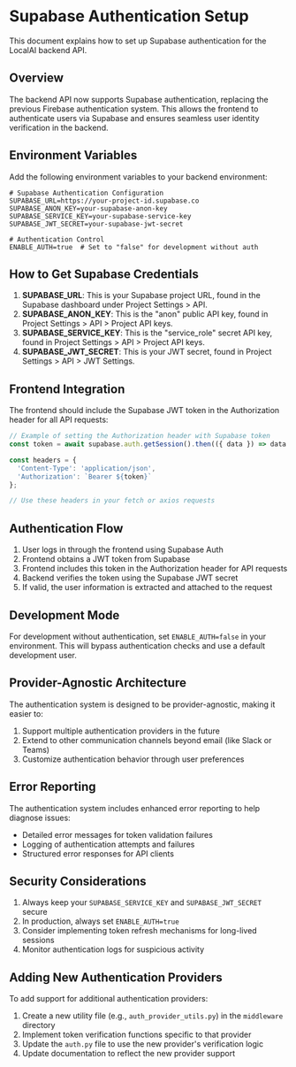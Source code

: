 # Supabase Authentication Setup

This document explains how to set up Supabase authentication for the LocalAI backend API.

## Overview

The backend API now supports Supabase authentication, replacing the previous Firebase authentication system. This allows the frontend to authenticate users via Supabase and ensures seamless user identity verification in the backend.

## Environment Variables

Add the following environment variables to your backend environment:

```
# Supabase Authentication Configuration
SUPABASE_URL=https://your-project-id.supabase.co
SUPABASE_ANON_KEY=your-supabase-anon-key
SUPABASE_SERVICE_KEY=your-supabase-service-key
SUPABASE_JWT_SECRET=your-supabase-jwt-secret

# Authentication Control
ENABLE_AUTH=true  # Set to "false" for development without auth
```

## How to Get Supabase Credentials

1. **SUPABASE_URL**: This is your Supabase project URL, found in the Supabase dashboard under Project Settings > API.
2. **SUPABASE_ANON_KEY**: This is the "anon" public API key, found in Project Settings > API > Project API keys.
3. **SUPABASE_SERVICE_KEY**: This is the "service_role" secret API key, found in Project Settings > API > Project API keys.
4. **SUPABASE_JWT_SECRET**: This is your JWT secret, found in Project Settings > API > JWT Settings.

## Frontend Integration

The frontend should include the Supabase JWT token in the Authorization header for all API requests:

```typescript
// Example of setting the Authorization header with Supabase token
const token = await supabase.auth.getSession().then(({ data }) => data.session?.access_token);

const headers = {
  'Content-Type': 'application/json',
  'Authorization': `Bearer ${token}`
};

// Use these headers in your fetch or axios requests
```

## Authentication Flow

1. User logs in through the frontend using Supabase Auth
2. Frontend obtains a JWT token from Supabase
3. Frontend includes this token in the Authorization header for API requests
4. Backend verifies the token using the Supabase JWT secret
5. If valid, the user information is extracted and attached to the request

## Development Mode

For development without authentication, set `ENABLE_AUTH=false` in your environment. This will bypass authentication checks and use a default development user.

## Provider-Agnostic Architecture

The authentication system is designed to be provider-agnostic, making it easier to:

1. Support multiple authentication providers in the future
2. Extend to other communication channels beyond email (like Slack or Teams)
3. Customize authentication behavior through user preferences

## Error Reporting

The authentication system includes enhanced error reporting to help diagnose issues:

- Detailed error messages for token validation failures
- Logging of authentication attempts and failures
- Structured error responses for API clients

## Security Considerations

1. Always keep your `SUPABASE_SERVICE_KEY` and `SUPABASE_JWT_SECRET` secure
2. In production, always set `ENABLE_AUTH=true`
3. Consider implementing token refresh mechanisms for long-lived sessions
4. Monitor authentication logs for suspicious activity

## Adding New Authentication Providers

To add support for additional authentication providers:

1. Create a new utility file (e.g., `auth_provider_utils.py`) in the `middleware` directory
2. Implement token verification functions specific to that provider
3. Update the `auth.py` file to use the new provider's verification logic
4. Update documentation to reflect the new provider support
